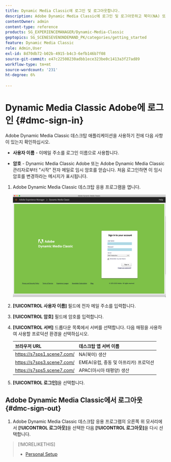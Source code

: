 ```yaml
---
title: Dynamic Media Classic에 로그인 및 로그아웃합니다.
description: Adobe Dynamic Media Classic에 로그인 및 로그아웃하고 북미(NA) 또는 유럽, 중동, 아프리카(EMEA) 또는 아시아 태평양(APAC)에 프로덕션 환경 서버에 연결하는 방법에 대해 알아봅니다.
contentOwner: admin
content-type: reference
products: SG_EXPERIENCEMANAGER/Dynamic-Media-Classic
geptopics: SG_SCENESEVENONDEMAND_PK/categories/getting_started
feature: Dynamic Media Classic
role: Admin,User
exl-id: 8d70db72-b02b-4915-b4c3-6efb146b7f08
source-git-commit: e47c22508230adbb1ece323be0c1413a3f27ad89
workflow-type: tm+mt
source-wordcount: '231'
ht-degree: 6%

---
```


<!-- UPDATE THIS TOPIC AFTER DECEMBER 31, 2020!!!!! -->

# Dynamic Media Classic Adobe에 로그인 {#dmc-sign-in}

Adobe Dynamic Media Classic 데스크탑 애플리케이션을 사용하기 전에 다음 사항이 있는지 확인하십시오.

* **사용자 이름**  - 이메일 주소를 로그인 이름으로 사용합니다.

* **암호**  - Dynamic Media Classic Adobe 또는 Adobe Dynamic Media Classic 관리자로부터 &quot;시작&quot; 전자 메일로 임시 암호를 얻습니다. 처음 로그인하면 이 임시 암호를 변경하라는 메시지가 표시됩니다.

1. Adobe Dynamic Media Classic 데스크탑 응용 프로그램을 엽니다.

   ![Dynamic Media Classic 로그인 Adobe](/help/assets/dmclassic-login1.png)

1. **[!UICONTROL 사용자 이름]** 필드에 전자 메일 주소를 입력합니다.
1. **[!UICONTROL 암호]** 필드에 암호를 입력합니다.
1. **[!UICONTROL 서버]** 드롭다운 목록에서 서버를 선택합니다.
다음 매핑을 사용하여 사용할 프로덕션 환경을 선택하십시오.

   | 브라우저 URL | 데스크탑 앱 서버 이름 |
   | --- | --- |
   | https://s7sps1.scene7.com/ | NA(북미) 생산 |
   | https://s7sps3.scene7.com/ | EMEA(유럽, 중동 및 아프리카) 프로덕션 |
   | https://s7sps5.scene7.com/ | APAC(아시아 태평양) 생산 |

1. **[!UICONTROL 로그인]**&#x200B;을 선택합니다.

## Adobe Dynamic Media Classic에서 로그아웃 {#dmc-sign-out}

1. Adobe Dynamic Media Classic 데스크탑 응용 프로그램의 오른쪽 위 모서리에서 **[!UICONTROL 로그아웃]**&#x200B;을 선택한 다음 **[!UICONTROL 로그아웃]**&#x200B;을 다시 선택합니다.

>[!MORELIKETHIS]
>
>* [Personal Setup](personal-setup.md#personal_setup)

